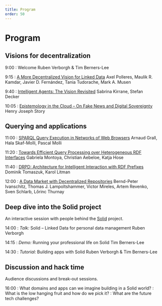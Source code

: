 ```yaml
---
title: Program
order: 50
---
```

# Program

## Visions for decentralization 
9:00
: Welcome
<span class="authors">Ruben Verborgh &amp; Tim Berners-Lee</span>

9:15
: [A More Decentralized Vision for Linked Data](http://ceur-ws.org/Vol-2165/paper1.pdf)
<span class="authors">Axel Polleres, Maulik R. Kamdar, Javier D. Fernández, Tania Tudorache, Mark A. Musen</span>

9:40
: [Intelligent Agents: The Vision Revisited](http://ceur-ws.org/Vol-2165/paper2.pdf)
<span class="authors">Sabrina Kirrane, Stefan Decker</span>

10:05
: [Epistemology in the Cloud – On Fake News and Digital Sovereignty](http://ceur-ws.org/Vol-2165/paper7.pdf)
<span class="authors">Henry Joseph Story</span>


## Querying and applications
11:00
: [SPARQL Query Execution in Networks of Web Browsers](http://ceur-ws.org/Vol-2165/paper3.pdf)
<span class="authors">Arnaud Grall, Hala Skaf-Molli, Pascal Molli</span>

11:20
: [Towards Efficient Query Processing over Heterogeneous RDF Interfaces](http://ceur-ws.org/Vol-2165/paper4.pdf)
<span class="authors">Gabriela Montoya, Christian Aebeloe, Katja Hose</span>

11:40
: [DRPD: Architecture for Intelligent Interaction with RDF Prefixes](http://ceur-ws.org/Vol-2165/paper5.pdf)
<span class="authors">Dominik Tomaszuk, Karol Litman</span>

12:00
: [A Data Market with Decentralized Repositories](http://ceur-ws.org/Vol-2165/paper6.pdf)
<span class="authors">Bernd-Peter Ivanschitz, Thomas J. Lampoltshammer, Victor Mireles, Artem Revenko, Sven Schlarb, Lőrinc Thurnay</span>

## Deep dive into the Solid project
An interactive session with
people behind the [Solid](https://solid.mit.edu/) project.

14:00
: _Talk:_ Solid – Linked Data for personal data management
<span class="authors">Ruben Verborgh</span>

14:15
: _Demo:_ Running your professional life on Solid
<span class="authors">Tim Berners-Lee</span>

14:30
: _Tutorial:_ Building apps with Solid
<span class="authors">Ruben Verborgh &amp; Tim Berners-Lee</span>

## Discussion and hack time
Audience discussions and break-out sessions.

16:00
: What domains and apps can we imagine building in a Solid world?
: What is the low hanging fruit and how do we pick it?
: What are the future tech challenges?
